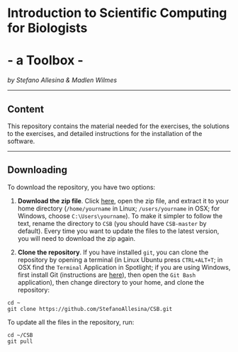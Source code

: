 # Introduction to Scientific Computing for Biologists
# - a Toolbox -
*by Stefano Allesina &amp; Madlen Wilmes*

*****

## Content

This repository contains the material needed for the exercises, the solutions to the exercises, and detailed instructions for the installation of the software.


*****
## Downloading

To download the repository, you have two options:

1. **Download the zip file**.
Click [here](https://github.com/StefanoAllesina/CSB/archive/master.zip), open the zip file, and extract it to your home directory (`/home/yourname` in Linux; `/users/yourname` in OSX; for Windows, choose `C:\Users\yourname`). To make it simpler to follow the text, rename the directory to `CSB` (you should have `CSB-master` by default). Every time you want to update the files to the latest version, you will need to download the zip again.

2. **Clone the repository**. If you have installed `git`, you can clone the repository by opening a terminal (in Linux Ubuntu press `CTRL+ALT+T`; in OSX find the `Terminal` Application in Spotlight; if you are using Windows, first install Git (instructions are [here](https://github.com/StefanoAllesina/CSB/blob/master/git/installation/install.md)), then open the `Git Bash` application), then change directory to your home, and clone the repository:
```
cd ~
git clone https://github.com/StefanoAllesina/CSB.git
```
To update all the files in the repository, run:
```
cd ~/CSB
git pull
```

